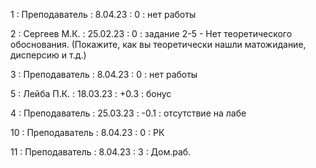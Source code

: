 1 : Преподаватель : 8.04.23 : 0 : нет работы

2 : Сергеев М.К. : 25.02.23 : 0 : задание 2-5 - Нет теоретического обоснования. (Покажите, как вы теоретически нашли матожидание, дисперсию и т.д.)

3 : Преподаватель : 8.04.23 : 0 : нет работы

5 : Лейба П.К. : 18.03.23 : +0.3 : бонус

4 : Преподаватель : 25.03.23 : -0.1 : отсутствие на лабе

10 : Преподаватель : 8.04.23 : 0 : РК

11 : Преподаватель : 8.04.23 : 3 : Дом.раб.
